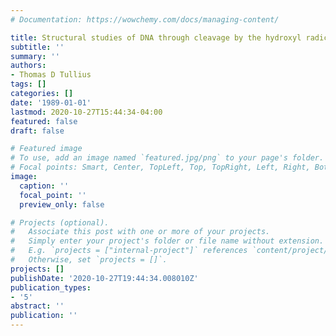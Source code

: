 ```yaml
---
# Documentation: https://wowchemy.com/docs/managing-content/

title: Structural studies of DNA through cleavage by the hydroxyl radical
subtitle: ''
summary: ''
authors:
- Thomas D Tullius
tags: []
categories: []
date: '1989-01-01'
lastmod: 2020-10-27T15:44:34-04:00
featured: false
draft: false

# Featured image
# To use, add an image named `featured.jpg/png` to your page's folder.
# Focal points: Smart, Center, TopLeft, Top, TopRight, Left, Right, BottomLeft, Bottom, BottomRight.
image:
  caption: ''
  focal_point: ''
  preview_only: false

# Projects (optional).
#   Associate this post with one or more of your projects.
#   Simply enter your project's folder or file name without extension.
#   E.g. `projects = ["internal-project"]` references `content/project/deep-learning/index.md`.
#   Otherwise, set `projects = []`.
projects: []
publishDate: '2020-10-27T19:44:34.008010Z'
publication_types:
- '5'
abstract: ''
publication: ''
---
```

